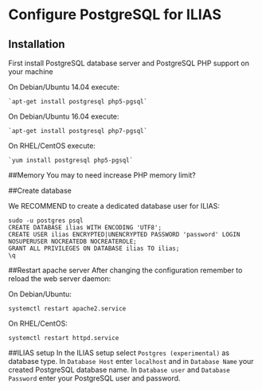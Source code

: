 # Configure PostgreSQL for ILIAS
## Installation
First install PostgreSQL database server and PostgreSQL PHP support on your machine

On Debian/Ubuntu 14.04 execute:
```
`apt-get install postgresql php5-pgsql`
```

On Debian/Ubuntu 16.04 execute:
```
`apt-get install postgresql php7-pgsql`
```

On RHEL/CentOS execute:
```
`yum install postgresql php5-pgsql`
```

##Memory
You may to need increase PHP memory limit?

##Create database

We RECOMMEND to create a dedicated database user for ILIAS:

```
sudo -u postgres psql
CREATE DATABASE ilias WITH ENCODING 'UTF8';
CREATE USER ilias ENCRYPTED|UNENCRYPTED PASSWORD 'password' LOGIN NOSUPERUSER NOCREATEDB NOCREATEROLE;
GRANT ALL PRIVILEGES ON DATABASE ilias TO ilias;
\q
```

##Restart apache server
After changing the configuration remember to reload the web server daemon:

On Debian/Ubuntu: 
```
systemctl restart apache2.service
```

On RHEL/CentOS: 
```
systemctl restart httpd.service
```

##ILIAS setup
In the ILIAS setup select `Postgres (experimental)` as database type.
In `Database Host` enter `localhost` and in `Database Name` your created PostgreSQL database name.
In `Database user` and `Database Password` enter your PostgreSQL user and password.

